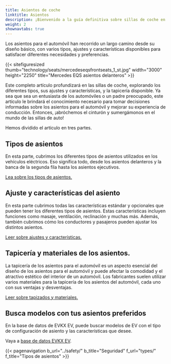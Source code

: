 ```yaml
---
title: Asientos de coche
linktitle: Asientos
description: ¡Bienvenido a la guía definitiva sobre sillas de coche en vehículos eléctricos! Como pasamos una cantidad significativa de tiempo en nuestros vehículos, los asientos en los que nos sentamos desempeñan un papel crucial a la hora de brindar comodidad, apoyo y seguridad durante nuestros viajes.
weight: 2
shownavtabs: true
---
```

<!-- markdownlint-disable MD033 -->

Los asientos para el automóvil han recorrido un largo camino desde su diseño básico, con varios tipos, ajustes y características disponibles para satisfacer diferentes necesidades y preferencias.

{{< sitefiguresized thumb="technology/seats/mercedeseqsfrontseats_1_st.jpg" width="3000" height="2250" title="Mercedes EQS asientos delanteros" >}}

Este completo artículo profundizará en las sillas de coche, explorando los diferentes tipos, sus ajustes y características, y la tapicería disponible. Ya sea que sea un entusiasta de los automóviles o un padre preocupado, este artículo le brindará el conocimiento necesario para tomar decisiones informadas sobre los asientos para el automóvil y mejorar su experiencia de conducción. Entonces, ¡abróchemos el cinturón y sumergámonos en el mundo de las sillas de auto!

Hemos dividido el artículo en tres partes.

## Tipos de asientos

En esta parte, cubrimos los diferentes tipos de asientos utilizados en los vehículos eléctricos. Eso significa todo, desde los asientos delanteros y la banca de la segunda fila hasta los asientos ejecutivos.

[Lea sobre los tipos de asientos.](tipos/)

## Ajuste y características del asiento

En esta parte cubrimos todas las características estándar y opcionales que pueden tener los diferentes tipos de asientos. Estas características incluyen funciones como masaje, ventilación, reclinación y muchas más. Además, también cubrimos cómo los conductores y pasajeros pueden ajustar los distintos asientos.

[Leer sobre ajustes y características.](ajuste/)

## Tapicería y materiales de los asientos.

La tapicería de los asientos para el automóvil es un aspecto esencial del diseño de los asientos para el automóvil y puede afectar la comodidad y el atractivo estético del interior de un automóvil. Los fabricantes suelen utilizar varios materiales para la tapicería de los asientos del automóvil, cada uno con sus ventajas y desventajas.

[Leer sobre tapizados y materiales.](materiales/)

## Busca modelos con tus asientos preferidos

En la base de datos de EVKX EV, puede buscar modelos de EV con el tipo de configuración de asiento y las características que desee.

Vaya a [base de datos EVKX EV](../../evsearch/).

{{< pagenavigation b_url="../safety/" b_title="Seguridad" f_url="types/" f_title="Tipos de asientos" >}}
